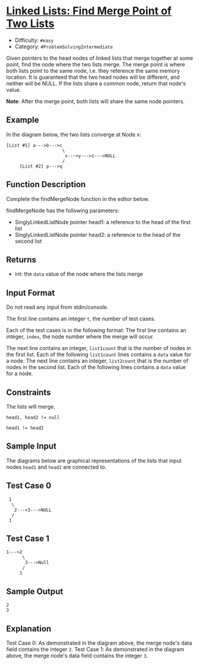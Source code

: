 # [Linked Lists: Find Merge Point of Two Lists](https://www.hackerrank.com/challenges/find-the-merge-point-of-two-joined-linked-lists)

- Difficulty:  `#easy`
- Category: `#ProblemSolvingIntermediate`

Given pointers to the head nodes of  linked lists that merge together
at some point, find the node where the two lists merge.
The merge point is where both lists point to the same node,
i.e. they reference the same memory location.
It is guaranteed that the two head nodes will be different,
and neither will be NULL.
If the lists share a common node, return that node's  value.

**Note**: After the merge point, both lists will share the same node pointers.

## Example

In the diagram below, the two lists converge at Node x:

```text
[List #1] a--->b--->c
                     \
                      x--->y--->z--->NULL
                     /
     [List #2] p--->q
```

## Function Description

Complete the findMergeNode function in the editor below.

findMergeNode has the following parameters:

- SinglyLinkedListNode pointer head1: a reference to the head of the first list
- SinglyLinkedListNode pointer head2: a reference to the head of the second list

## Returns

- int: the `data` value of the node where the lists merge

## Input Format

Do not read any input from stdin/console.

The first line contains an integer `t`, the number of test cases.

Each of the test cases is in the following format:
The first line contains an integer, `index`,
the node number where the merge will occur.

The next line contains an integer,
`list1count` that is the number of nodes in the first list.
Each of the following `list1count` lines contains a `data` value for a node.
The next line contains an integer,
`list2count` that is the number of nodes in the second list.
Each of the following  lines contains a `data` value for a node.

## Constraints

The lists will merge.

`head1, head2 != null`

`head1 != head2`

## Sample Input

The diagrams below are graphical representations of the
lists that input nodes `head1` and `head2` are connected to.

## Test Case 0

```text
 1
  \
   2--->3--->NULL
  /
 1
```

## Test Case 1

```text
1--->2
      \
       3--->Null
      /
     1
```

## Sample Output

```text
2
3
```

## Explanation

Test Case 0: As demonstrated in the diagram above,
the merge node's data field contains the integer `2`.
Test Case 1: As demonstrated in the diagram above,
the merge node's data field contains the integer `3`.
